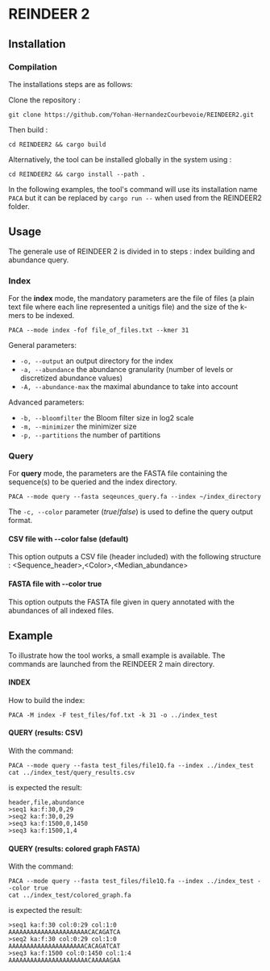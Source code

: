# REINDEER 2

## Installation

### Compilation

The installations steps are as follows:

Clone the repository :

```
git clone https://github.com/Yohan-HernandezCourbevoie/REINDEER2.git 
```

Then build :

```
cd REINDEER2 && cargo build
```

Alternatively, the tool can be installed globally in the system using :

```
cd REINDEER2 && cargo install --path .
```

In the following examples, the tool's command will use its installation name `PACA` but it can be replaced by `cargo run --` when used from the REINDEER2 folder.


## Usage

The generale use of REINDEER 2 is divided in to steps : index building and abundance query.

### Index

For the **index** mode, the mandatory parameters are the file of files (a plain text file where each line represented a unitigs file) and the size of the k-mers to be indexed.

`PACA --mode index -fof file_of_files.txt --kmer 31`


General parameters:
- `-o, --output` an output directory for the index
- `-a, --abundance` the abundance granularity (number of levels or discretized abundance values)
- `-A, --abundance-max` the maximal abundance to take into account

Advanced parameters: 
- `-b, --bloomfilter` the Bloom filter size in log2 scale
- `-m, --minimizer` the minimizer size
- `-p, --partitions` the number of partitions



### Query

For **query** mode, the parameters are the FASTA file containing the sequence(s) to be queried and the index directory.

`PACA --mode query --fasta seqeunces_query.fa --index ~/index_directory`

The `-c, --color` parameter (*true*/*false*) is used to define the query output format.

#### CSV file with --color false (default)

This option outputs a CSV file (header included) with the following structure : \<Sequence_header\>,\<Color\>,\<Median_abundance\>

#### FASTA file with --color true

This option outputs the FASTA file given in query annotated with the abundances of all indexed files.

## Example

To illustrate how the tool works, a small example is available. The commands are launched from the REINDEER 2 main directory.

#### INDEX
How to build the index:
```
PACA -M index -F test_files/fof.txt -k 31 -o ../index_test
```

#### QUERY (results: CSV)
With the command:
```
PACA --mode query --fasta test_files/file1Q.fa --index ../index_test
cat ../index_test/query_results.csv
```
is expected the result:
```
header,file,abundance
>seq1 ka:f:30,0,29
>seq2 ka:f:30,0,29
>seq3 ka:f:1500,0,1450
>seq3 ka:f:1500,1,4
```


#### QUERY (results: colored graph FASTA)
With the command:
```
PACA --mode query --fasta test_files/file1Q.fa --index ../index_test --color true 
cat ../index_test/colored_graph.fa
```
is expected the result:
```
>seq1 ka:f:30 col:0:29 col:1:0
AAAAAAAAAAAAAAAAAAAAAACACAGATCA
>seq2 ka:f:30 col:0:29 col:1:0
AAAAAAAAAAAAAAAAAAAAACACAGATCAT
>seq3 ka:f:1500 col:0:1450 col:1:4
AAAAAAAAAAAAAAAAAAAAAACAAAAAGAA
```


